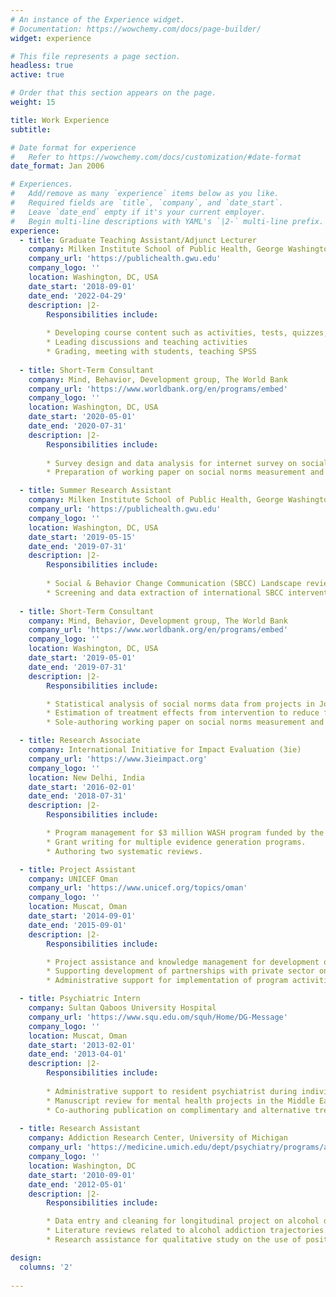 ```yaml
---
# An instance of the Experience widget.
# Documentation: https://wowchemy.com/docs/page-builder/
widget: experience

# This file represents a page section.
headless: true
active: true

# Order that this section appears on the page.
weight: 15

title: Work Experience
subtitle:

# Date format for experience
#   Refer to https://wowchemy.com/docs/customization/#date-format
date_format: Jan 2006

# Experiences.
#   Add/remove as many `experience` items below as you like.
#   Required fields are `title`, `company`, and `date_start`.
#   Leave `date_end` empty if it's your current employer.
#   Begin multi-line descriptions with YAML's `|2-` multi-line prefix.
experience:
  - title: Graduate Teaching Assistant/Adjunct Lecturer
    company: Milken Institute School of Public Health, George Washington University
    company_url: 'https://publichealth.gwu.edu'
    company_logo: ''
    location: Washington, DC, USA
    date_start: '2018-09-01'
    date_end: '2022-04-29'
    description: |2-
        Responsibilities include:
        
        * Developing course content such as activities, tests, quizzes, etc.
        * Leading discussions and teaching activities
        * Grading, meeting with students, teaching SPSS
        
  - title: Short-Term Consultant
    company: Mind, Behavior, Development group, The World Bank
    company_url: 'https://www.worldbank.org/en/programs/embed'
    company_logo: ''
    location: Washington, DC, USA
    date_start: '2020-05-01'
    date_end: '2020-07-31'
    description: |2-
        Responsibilities include:
       
        * Survey design and data analysis for internet survey on social norms around household behaviors and COVID-19 impacts conducted in Jordan, Tunisia, and Morocco.
        * Preparation of working paper on social norms measurement and analysis approaches.

  - title: Summer Research Assistant
    company: Milken Institute School of Public Health, George Washington University
    company_url: 'https://publichealth.gwu.edu'
    company_logo: ''
    location: Washington, DC, USA
    date_start: '2019-05-15'
    date_end: '2019-07-31'
    description: |2-
        Responsibilities include:
   
        * Social & Behavior Change Communication (SBCC) Landscape review with colleagues from UNICEF, John Hopkins University, and New York University.
        * Screening and data extraction of international SBCC interventions.
       
  - title: Short-Term Consultant
    company: Mind, Behavior, Development group, The World Bank
    company_url: 'https://www.worldbank.org/en/programs/embed'
    company_logo: ''
    location: Washington, DC, USA
    date_start: '2019-05-01'
    date_end: '2019-07-31'
    description: |2-
        Responsibilities include:

        * Statistical analysis of social norms data from projects in Jordan, Kurdistan, and Republic of Georgia.
        * Estimation of treatment effects from intervention to reduce fertility bias in Republic of Georgia.
        * Sole-authoring working paper on social norms measurement and analysis approaches. 

  - title: Research Associate
    company: International Initiative for Impact Evaluation (3ie)
    company_url: 'https://www.3ieimpact.org'
    company_logo: ''
    location: New Delhi, India
    date_start: '2016-02-01'
    date_end: '2018-07-31'
    description: |2-
        Responsibilities include:

        * Program management for $3 million WASH program funded by the Gates Foundation comprising 9 formative evaluations, 4 impact evaluations, and 1 measurement study.
        * Grant writing for multiple evidence generation programs.
        * Authoring two systematic reviews.

  - title: Project Assistant
    company: UNICEF Oman
    company_url: 'https://www.unicef.org/topics/oman'
    company_logo: ''
    location: Muscat, Oman
    date_start: '2014-09-01'
    date_end: '2015-09-01'
    description: |2-
        Responsibilities include:

        * Project assistance and knowledge management for development of a national strategy on social development.
        * Supporting development of partnerships with private sector on behalf of line ministries.
        * Administrative support for implementation of program activities in health, education, and social development.

  - title: Psychiatric Intern
    company: Sultan Qaboos University Hospital
    company_url: 'https://www.squ.edu.om/squh/Home/DG-Message'
    company_logo: ''
    location: Muscat, Oman
    date_start: '2013-02-01'
    date_end: '2013-04-01'
    description: |2-
        Responsibilities include:
        
        * Administrative support to resident psychiatrist during individual client sessions.
        * Manuscript review for mental health projects in the Middle East.
        * Co-authoring publication on complimentary and alternative treatment for epilepsy in Oman.
   
  - title: Research Assistant
    company: Addiction Research Center, University of Michigan
    company_url: 'https://medicine.umich.edu/dept/psychiatry/programs/addiction-center/addiction-center-research'
    company_logo: ''
    location: Washington, DC
    date_start: '2010-09-01'
    date_end: '2012-05-01'
    description: |2-
        Responsibilities include:

        * Data entry and cleaning for longitudinal project on alcohol dependent individuals.
        * Literature reviews related to alcohol addiction trajectories.
        * Research assistance for qualitative study on the use of positive psychology in treatment manuals for alcohol dependence.

design:
  columns: '2'
  
---
```


